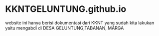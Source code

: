 # KKNTGELUNTUNG.github.io

website ini hanya berisi dokumentasi dari KKNT yang sudah kita lakukan yaitu mengabdi di DESA GELUNTUNG,TABANAN, MARGA 
